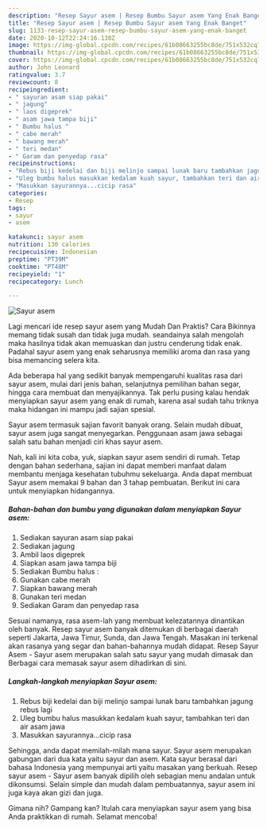 ```yaml
---
description: "Resep Sayur asem | Resep Bumbu Sayur asem Yang Enak Banget"
title: "Resep Sayur asem | Resep Bumbu Sayur asem Yang Enak Banget"
slug: 1133-resep-sayur-asem-resep-bumbu-sayur-asem-yang-enak-banget
date: 2020-10-12T22:24:16.138Z
image: https://img-global.cpcdn.com/recipes/61b08663255bc8de/751x532cq70/sayur-asem-foto-resep-utama.jpg
thumbnail: https://img-global.cpcdn.com/recipes/61b08663255bc8de/751x532cq70/sayur-asem-foto-resep-utama.jpg
cover: https://img-global.cpcdn.com/recipes/61b08663255bc8de/751x532cq70/sayur-asem-foto-resep-utama.jpg
author: John Leonard
ratingvalue: 3.7
reviewcount: 8
recipeingredient:
- " sayuran asam siap pakai"
- " jagung"
- " laos digeprek"
- " asam jawa tampa biji"
- " Bumbu halus "
- " cabe merah"
- " bawang merah"
- " teri medan"
- " Garam dan penyedap rasa"
recipeinstructions:
- "Rebus biji kedelai dan biji melinjo sampai lunak baru tambahkan jagung rebus lagi"
- "Uleg bumbu halus masukkan kedalam kuah sayur, tambahkan teri dan air asam jawa"
- "Masukkan sayurannya...cicip rasa"
categories:
- Resep
tags:
- sayur
- asem

katakunci: sayur asem 
nutrition: 130 calories
recipecuisine: Indonesian
preptime: "PT39M"
cooktime: "PT48M"
recipeyield: "1"
recipecategory: Lunch

---
```



![Sayur asem](https://img-global.cpcdn.com/recipes/61b08663255bc8de/751x532cq70/sayur-asem-foto-resep-utama.jpg)

Lagi mencari ide resep sayur asem yang Mudah Dan Praktis? Cara Bikinnya memang tidak susah dan tidak juga mudah. seandainya salah mengolah maka hasilnya tidak akan memuaskan dan justru cenderung tidak enak. Padahal sayur asem yang enak seharusnya memiliki aroma dan rasa yang bisa memancing selera kita.

Ada beberapa hal yang sedikit banyak mempengaruhi kualitas rasa dari sayur asem, mulai dari jenis bahan, selanjutnya pemilihan bahan segar, hingga cara membuat dan menyajikannya. Tak perlu pusing kalau hendak menyiapkan sayur asem yang enak di rumah, karena asal sudah tahu triknya maka hidangan ini mampu jadi sajian spesial.

Sayur asem termasuk sajian favorit banyak orang. Selain mudah dibuat, sayur asem juga sangat menyegarkan. Penggunaan asam jawa sebagai salah satu bahan menjadi ciri khas sayur asem.


Nah, kali ini kita coba, yuk, siapkan sayur asem sendiri di rumah. Tetap dengan bahan sederhana, sajian ini dapat memberi manfaat dalam membantu menjaga kesehatan tubuhmu sekeluarga. Anda dapat membuat Sayur asem memakai 9 bahan dan 3 tahap pembuatan. Berikut ini cara untuk menyiapkan hidangannya.

<!--inarticleads1-->

##### Bahan-bahan dan bumbu yang digunakan dalam menyiapkan Sayur asem:

1. Sediakan  sayuran asam siap pakai
1. Sediakan  jagung
1. Ambil  laos digeprek
1. Siapkan  asam jawa tampa biji
1. Sediakan  Bumbu halus :
1. Gunakan  cabe merah
1. Siapkan  bawang merah
1. Gunakan  teri medan
1. Sediakan  Garam dan penyedap rasa


Sesuai namanya, rasa asem-lah yang membuat kelezatannya dinantikan oleh banyak. Resep sayur asem banyak ditemukan di berbagai daerah seperti Jakarta, Jawa Timur, Sunda, dan Jawa Tengah. Masakan ini terkenal akan rasanya yang segar dan bahan-bahannya mudah didapat. Resep Sayur Asem - Sayur asem merupakan salah satu sayur yang mudah dimasak dan Berbagai cara memasak sayur asem dihadirkan di sini. 

<!--inarticleads2-->

##### Langkah-langkah menyiapkan Sayur asem:

1. Rebus biji kedelai dan biji melinjo sampai lunak baru tambahkan jagung rebus lagi
1. Uleg bumbu halus masukkan kedalam kuah sayur, tambahkan teri dan air asam jawa
1. Masukkan sayurannya...cicip rasa


Sehingga, anda dapat memilah-milah mana sayur. Sayur asem merupakan gabungan dari dua kata yaitu sayur dan asem. Kata sayur berasal dari bahasa Indonesia yang mempunyai arti yaitu masakan yang berkuah. Resep sayur asem - Sayur asem banyak dipilih oleh sebagian menu andalan untuk dikonsumsi. Selain simple dan mudah dalam pembuatannya, sayur asem ini juga kaya akan gizi dan juga. 

Gimana nih? Gampang kan? Itulah cara menyiapkan sayur asem yang bisa Anda praktikkan di rumah. Selamat mencoba!
